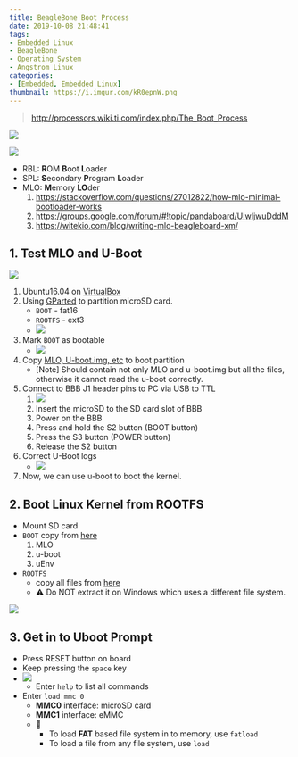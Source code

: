 ```yaml
---
title: BeagleBone Boot Process
date: 2019-10-08 21:48:41
tags:
- Embedded Linux
- BeagleBone 
- Operating System
- Angstrom Linux
categories:
- [Embedded, Embedded Linux]
thumbnail: https://i.imgur.com/kR0epnW.png
---
```

> http://processors.wiki.ti.com/index.php/The_Boot_Process

![](https://i.imgur.com/ojSKnU5.png)


![](https://i.imgur.com/RchBfpo.png)

* RBL: **R**OM **B**oot **L**oader
* SPL: **S**econdary **P**rogram **L**oader
* MLO: **M**emory **LO**der
    1. https://stackoverflow.com/questions/27012822/how-mlo-minimal-bootloader-works
    2. https://groups.google.com/forum/#!topic/pandaboard/UIwIjwuDddM
    3. https://witekio.com/blog/writing-mlo-beagleboard-xm/

<!-- more -->

## 1. Test MLO and U-Boot

![](https://i.imgur.com/TR7ymG8.png)

1. Ubuntu16.04 on [VirtualBox](https://www.virtualbox.org/wiki/Downloads)
2. Using [GParted](https://gparted.org/download.php) to partition microSD card.
    * `BOOT` - fat16
    * `ROOTFS` - ext3
    * ![](https://i.imgur.com/9S8PIsE.png)
3. Mark `BOOT` as bootable
    * ![](https://i.imgur.com/w4W7amF.png)
4. Copy [MLO, U-boot.img, etc](https://drive.google.com/drive/folders/1Xh6qrFSIpL9bn_o8GpChu2Y6CExylJVR?usp=sharing) to boot partition
    * [Note] Should contain not only MLO and u-boot.img but all the files, otherwise it cannot read the u-boot correctly.
6. Connect to BBB J1 header pins to PC via USB to TTL
    1. ![](https://i.imgur.com/4dBrvE3.png)
    2. Insert the microSD to the SD card slot of BBB 
    3. Power on the BBB
    4. Press and hold the S2 button (BOOT button)
    5. Press the S3 button (POWER button)
    6. Release the S2 button
7. Correct U-Boot logs 
    * ![](https://i.imgur.com/gdzMNQ2.png)
8. Now, we can use u-boot to boot the kernel.

## 2. Boot Linux Kernel from ROOTFS


* Mount SD card
* `BOOT` copy from [here](https://github.com/syokujinau/Embedded_Linux_Resources/tree/master/Uboot_demo_linux_kernel/AngstromDistribution/BeagleBone_LinuxBuild/AngstromDistribution/Angstrom-v2012.12%20-%202013.06.20)
    1. MLO
    2. u-boot
    3. uEnv
* `ROOTFS`
    * copy all files from [here](https://github.com/syokujinau/Embedded_Linux_Resources/blob/master/Uboot_demo_linux_kernel/Angstrom-systemd-image-eglibc-ipk-v2012.12-beagleboard.rootfs.tar.xz)
    * :warning: Do NOT extract it on Windows which uses a different file system.


![](https://i.imgur.com/kR0epnW.png)


## 3. Get in to Uboot Prompt

* Press RESET button on board
* Keep pressing the `space` key
* ![](https://i.imgur.com/ooHcnrI.png)
    * Enter `help` to list all commands
* Enter `load mmc 0`
    * **MMC0** interface: microSD card  
    * **MMC1** interface: eMMC 
    * :cake: 
        * To load **FAT** based file system in to memory, use `fatload`
        * To load a file from any file system, use `load`










